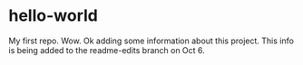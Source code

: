 # hello-world
My first repo.  Wow.
Ok adding some information about this project.  This info is being added to the readme-edits branch on Oct 6.
